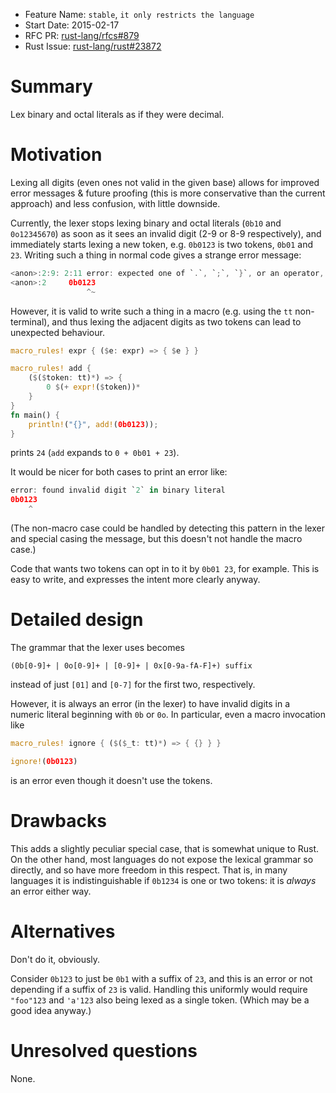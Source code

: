 - Feature Name: `stable`, `it only restricts the language`
- Start Date: 2015-02-17
- RFC PR: [rust-lang/rfcs#879](https://github.com/rust-lang/rfcs/pull/879)
- Rust Issue: [rust-lang/rust#23872](https://github.com/rust-lang/rust/pull/23872)

# Summary

Lex binary and octal literals as if they were decimal.

# Motivation

Lexing all digits (even ones not valid in the given base) allows for
improved error messages & future proofing (this is more conservative
than the current approach) and less confusion, with little downside.

Currently, the lexer stops lexing binary and octal literals (`0b10` and
`0o12345670`) as soon as it sees an invalid digit (2-9 or 8-9
respectively), and immediately starts lexing a new token,
e.g. `0b0123` is two tokens, `0b01` and `23`. Writing such a thing in
normal code gives a strange error message:

```rust
<anon>:2:9: 2:11 error: expected one of `.`, `;`, `}`, or an operator, found `23`
<anon>:2     0b0123
                 ^~
```

However, it is valid to write such a thing in a macro (e.g. using the
`tt` non-terminal), and thus lexing the adjacent digits as two tokens
can lead to unexpected behaviour.

```rust
macro_rules! expr { ($e: expr) => { $e } }

macro_rules! add {
    ($($token: tt)*) => {
        0 $(+ expr!($token))*
    }
}
fn main() {
    println!("{}", add!(0b0123));
}
```

prints `24` (`add` expands to `0 + 0b01 + 23`).

It would be nicer for both cases to print an error like:

```rust
error: found invalid digit `2` in binary literal
0b0123
    ^
```

(The non-macro case could be handled by detecting this pattern in the
lexer and special casing the message, but this doesn't not handle the
macro case.)

Code that wants two tokens can opt in to it by `0b01 23`, for
example. This is easy to write, and expresses the intent more clearly
anyway.

# Detailed design

The grammar that the lexer uses becomes

```
(0b[0-9]+ | 0o[0-9]+ | [0-9]+ | 0x[0-9a-fA-F]+) suffix
```

instead of just `[01]` and `[0-7]` for the first two, respectively.

However, it is always an error (in the lexer) to have invalid digits
in a numeric literal beginning with `0b` or `0o`. In particular, even
a macro invocation like

```rust
macro_rules! ignore { ($($_t: tt)*) => { {} } }

ignore!(0b0123)
```

is an error even though it doesn't use the tokens.


# Drawbacks

This adds a slightly peculiar special case, that is somewhat unique to
Rust. On the other hand, most languages do not expose the lexical
grammar so directly, and so have more freedom in this respect. That
is, in many languages it is indistinguishable if `0b1234` is one or
two tokens: it is *always* an error either way.


# Alternatives

Don't do it, obviously.

Consider `0b123` to just be `0b1` with a suffix of `23`, and this is
an error or not depending if a suffix of `23` is valid. Handling this
uniformly would require `"foo"123` and `'a'123` also being lexed as a
single token. (Which may be a good idea anyway.)

# Unresolved questions

None.
